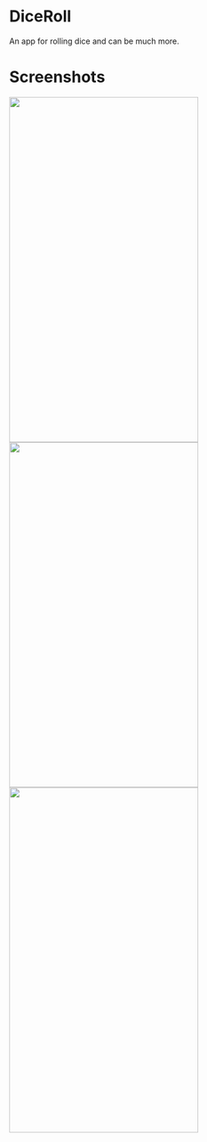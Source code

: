 # DiceRoll
An app for rolling dice and can be much more.

# Screenshots

</p>
<p float="left">
  <img src="https://user-images.githubusercontent.com/57259880/163837206-606bde76-6e42-47fe-bbea-dc5c86a98317.png" width="340" height="620"/>
  <img src="https://user-images.githubusercontent.com/57259880/163837386-69a47da6-863a-4b2e-83eb-7a316f532871.png" width="340" height="620"/>
  <img src="https://user-images.githubusercontent.com/57259880/163837438-ce770b43-5cd1-418f-90b8-7e63054e51db.png" width="340" height="620"/> 
  
</p>


